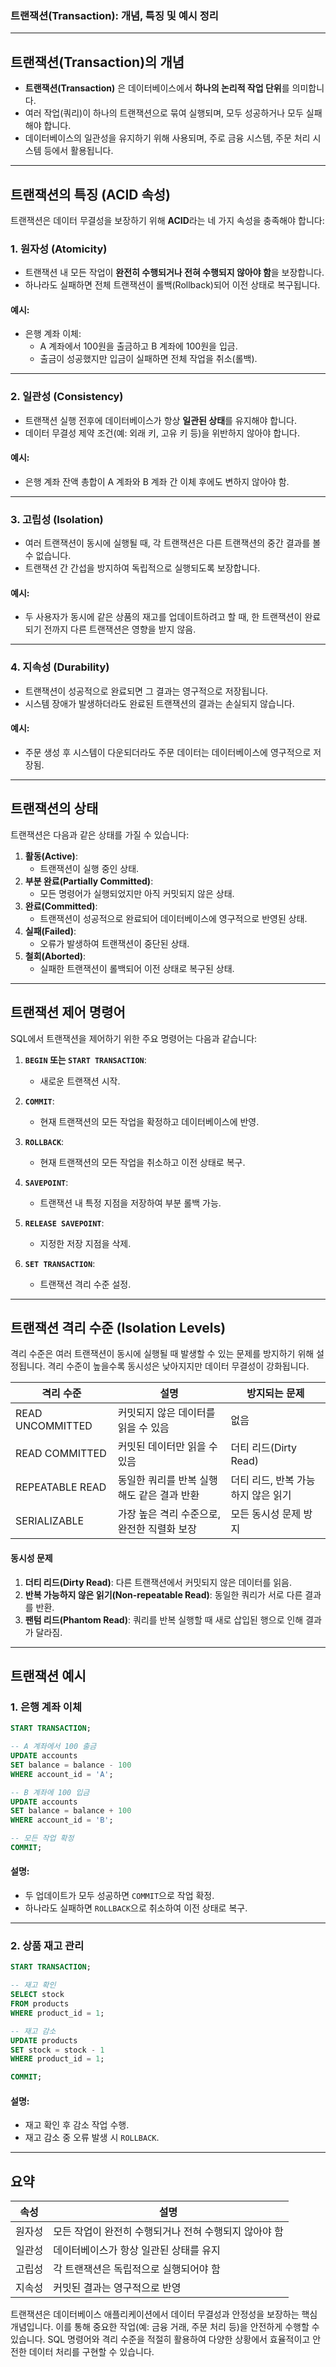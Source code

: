 ### 트랜잭션(Transaction): 개념, 특징 및 예시 정리

---

## **트랜잭션(Transaction)의 개념**

- **트랜잭션(Transaction)** 은 데이터베이스에서 **하나의 논리적 작업 단위**를 의미합니다.
- 여러 작업(쿼리)이 하나의 트랜잭션으로 묶여 실행되며, 모두 성공하거나 모두 실패해야 합니다.
- 데이터베이스의 일관성을 유지하기 위해 사용되며, 주로 금융 시스템, 주문 처리 시스템 등에서 활용됩니다.

---

## **트랜잭션의 특징 (ACID 속성)**

트랜잭션은 데이터 무결성을 보장하기 위해 **ACID**라는 네 가지 속성을 충족해야 합니다:

### **1. 원자성 (Atomicity)**
- 트랜잭션 내 모든 작업이 **완전히 수행되거나 전혀 수행되지 않아야 함**을 보장합니다.
- 하나라도 실패하면 전체 트랜잭션이 롤백(Rollback)되어 이전 상태로 복구됩니다.

#### 예시:
- 은행 계좌 이체:
  - A 계좌에서 100원을 출금하고 B 계좌에 100원을 입금.
  - 출금이 성공했지만 입금이 실패하면 전체 작업을 취소(롤백).

---

### **2. 일관성 (Consistency)**
- 트랜잭션 실행 전후에 데이터베이스가 항상 **일관된 상태**를 유지해야 합니다.
- 데이터 무결성 제약 조건(예: 외래 키, 고유 키 등)을 위반하지 않아야 합니다.

#### 예시:
- 은행 계좌 잔액 총합이 A 계좌와 B 계좌 간 이체 후에도 변하지 않아야 함.

---

### **3. 고립성 (Isolation)**
- 여러 트랜잭션이 동시에 실행될 때, 각 트랜잭션은 다른 트랜잭션의 중간 결과를 볼 수 없습니다.
- 트랜잭션 간 간섭을 방지하여 독립적으로 실행되도록 보장합니다.

#### 예시:
- 두 사용자가 동시에 같은 상품의 재고를 업데이트하려고 할 때, 한 트랜잭션이 완료되기 전까지 다른 트랜잭션은 영향을 받지 않음.

---

### **4. 지속성 (Durability)**
- 트랜잭션이 성공적으로 완료되면 그 결과는 영구적으로 저장됩니다.
- 시스템 장애가 발생하더라도 완료된 트랜잭션의 결과는 손실되지 않습니다.

#### 예시:
- 주문 생성 후 시스템이 다운되더라도 주문 데이터는 데이터베이스에 영구적으로 저장됨.

---

## **트랜잭션의 상태**

트랜잭션은 다음과 같은 상태를 가질 수 있습니다:

1. **활동(Active)**:
   - 트랜잭션이 실행 중인 상태.
2. **부분 완료(Partially Committed)**:
   - 모든 명령어가 실행되었지만 아직 커밋되지 않은 상태.
3. **완료(Committed)**:
   - 트랜잭션이 성공적으로 완료되어 데이터베이스에 영구적으로 반영된 상태.
4. **실패(Failed)**:
   - 오류가 발생하여 트랜잭션이 중단된 상태.
5. **철회(Aborted)**:
   - 실패한 트랜잭션이 롤백되어 이전 상태로 복구된 상태.

---

## **트랜잭션 제어 명령어**

SQL에서 트랜잭션을 제어하기 위한 주요 명령어는 다음과 같습니다:

1. **`BEGIN` 또는 `START TRANSACTION`**:
   - 새로운 트랜잭션 시작.

2. **`COMMIT`**:
   - 현재 트랜잭션의 모든 작업을 확정하고 데이터베이스에 반영.

3. **`ROLLBACK`**:
   - 현재 트랜잭션의 모든 작업을 취소하고 이전 상태로 복구.

4. **`SAVEPOINT`**:
   - 트랜잭션 내 특정 지점을 저장하여 부분 롤백 가능.

5. **`RELEASE SAVEPOINT`**:
   - 지정한 저장 지점을 삭제.

6. **`SET TRANSACTION`**:
   - 트랜잭션 격리 수준 설정.

---

## **트랜잭션 격리 수준 (Isolation Levels)**

격리 수준은 여러 트랜잭션이 동시에 실행될 때 발생할 수 있는 문제를 방지하기 위해 설정됩니다. 격리 수준이 높을수록 동시성은 낮아지지만 데이터 무결성이 강화됩니다.

| 격리 수준            | 설명                                                                 | 방지되는 문제                      |
|-----------------------|----------------------------------------------------------------------|------------------------------------|
| READ UNCOMMITTED      | 커밋되지 않은 데이터를 읽을 수 있음                                   | 없음                               |
| READ COMMITTED        | 커밋된 데이터만 읽을 수 있음                                         | 더티 리드(Dirty Read)             |
| REPEATABLE READ       | 동일한 쿼리를 반복 실행해도 같은 결과 반환                           | 더티 리드, 반복 가능하지 않은 읽기|
| SERIALIZABLE          | 가장 높은 격리 수준으로, 완전한 직렬화 보장                          | 모든 동시성 문제 방지              |

#### 동시성 문제
1. **더티 리드(Dirty Read)**: 다른 트랜잭션에서 커밋되지 않은 데이터를 읽음.
2. **반복 가능하지 않은 읽기(Non-repeatable Read)**: 동일한 쿼리가 서로 다른 결과를 반환.
3. **팬텀 리드(Phantom Read)**: 쿼리를 반복 실행할 때 새로 삽입된 행으로 인해 결과가 달라짐.

---

## **트랜잭션 예시**

### 1. 은행 계좌 이체
```sql
START TRANSACTION;

-- A 계좌에서 100 출금
UPDATE accounts 
SET balance = balance - 100 
WHERE account_id = 'A';

-- B 계좌에 100 입금
UPDATE accounts 
SET balance = balance + 100 
WHERE account_id = 'B';

-- 모든 작업 확정
COMMIT;
```

#### 설명:
- 두 업데이트가 모두 성공하면 `COMMIT`으로 작업 확정.
- 하나라도 실패하면 `ROLLBACK`으로 취소하여 이전 상태로 복구.

---

### 2. 상품 재고 관리
```sql
START TRANSACTION;

-- 재고 확인
SELECT stock 
FROM products 
WHERE product_id = 1;

-- 재고 감소
UPDATE products 
SET stock = stock - 1 
WHERE product_id = 1;

COMMIT;
```

#### 설명:
- 재고 확인 후 감소 작업 수행.
- 재고 감소 중 오류 발생 시 `ROLLBACK`.

---

## 요약

| 속성        | 설명                                                                 |
|-------------|----------------------------------------------------------------------|
| 원자성       | 모든 작업이 완전히 수행되거나 전혀 수행되지 않아야 함                 |
| 일관성       | 데이터베이스가 항상 일관된 상태를 유지                               |
| 고립성       | 각 트랜잭션은 독립적으로 실행되어야 함                               |
| 지속성       | 커밋된 결과는 영구적으로 반영                                       |

트랜잭션은 데이터베이스 애플리케이션에서 데이터 무결성과 안정성을 보장하는 핵심 개념입니다. 이를 통해 중요한 작업(예: 금융 거래, 주문 처리 등)을 안전하게 수행할 수 있습니다. SQL 명령어와 격리 수준을 적절히 활용하여 다양한 상황에서 효율적이고 안전한 데이터 처리를 구현할 수 있습니다.
